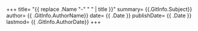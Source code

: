 +++
title= "{{ replace .Name "-" " " | title }}"
summary= {{.GitInfo.Subject}}
author= {{ .GitInfo.AuthorName}}
date= {{ .Date }}
publishDate= {{ .Date }}
lastmod= {{ .GitInfo.AuthorDate}}
+++

